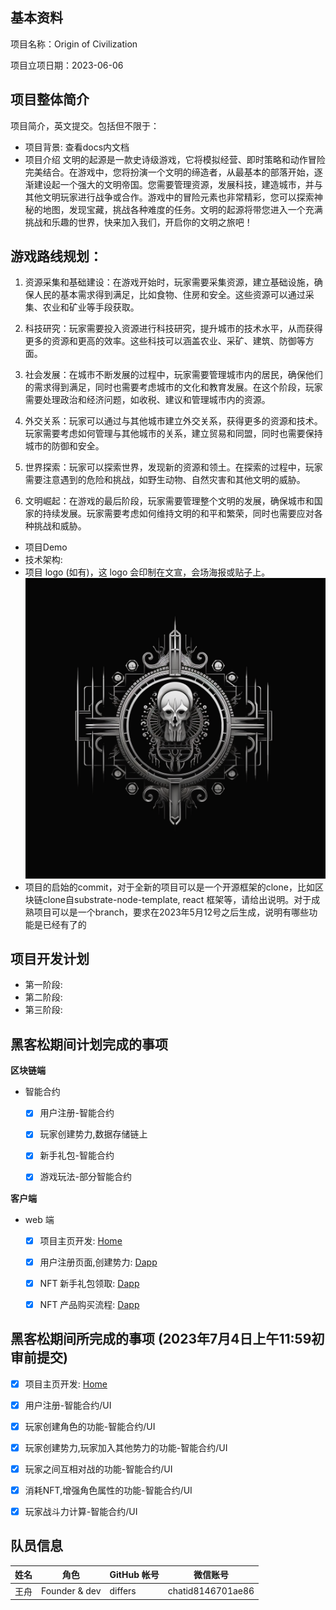 ## 基本资料

项目名称：Origin of Civilization

项目立项日期：2023-06-06

## 项目整体简介

项目简介，英文提交。包括但不限于：

<!-- - 项目背景/原由/要解决的问题 (如有其他附件，可放到 `docs` 目录内。英文提交)。 -->
- 项目背景: 查看docs内文档
- 项目介绍
文明的起源是一款史诗级游戏，它将模拟经营、即时策略和动作冒险完美结合。在游戏中，您将扮演一个文明的缔造者，从最基本的部落开始，逐渐建设起一个强大的文明帝国。您需要管理资源，发展科技，建造城市，并与其他文明玩家进行战争或合作。游戏中的冒险元素也非常精彩，您可以探索神秘的地图，发现宝藏，挑战各种难度的任务。文明的起源将带您进入一个充满挑战和乐趣的世界，快来加入我们，开启你的文明之旅吧！

## 游戏路线规划：

 1. 资源采集和基础建设：在游戏开始时，玩家需要采集资源，建立基础设施，确保人民的基本需求得到满足，比如食物、住房和安全。这些资源可以通过采集、农业和矿业等手段获取。

 2. 科技研究：玩家需要投入资源进行科技研究，提升城市的技术水平，从而获得更多的资源和更高的效率。这些科技可以涵盖农业、采矿、建筑、防御等方面。

 3. 社会发展：在城市不断发展的过程中，玩家需要管理城市内的居民，确保他们的需求得到满足，同时也需要考虑城市的文化和教育发展。在这个阶段，玩家需要处理政治和经济问题，如收税、建议和管理城市内的资源。

 4. 外交关系：玩家可以通过与其他城市建立外交关系，获得更多的资源和技术。玩家需要考虑如何管理与其他城市的关系，建立贸易和同盟，同时也需要保持城市的防御和安全。

 5. 世界探索：玩家可以探索世界，发现新的资源和领土。在探索的过程中，玩家需要注意遇到的危险和挑战，如野生动物、自然灾害和其他文明的威胁。

 6. 文明崛起：在游戏的最后阶段，玩家需要管理整个文明的发展，确保城市和国家的持续发展。玩家需要考虑如何维持文明的和平和繁荣，同时也需要应对各种挑战和威胁。

- 项目Demo
- 技术架构:
- 项目 logo (如有)，这 logo 会印制在文宣，会场海报或贴子上。![LOGO](LOGO2.png)
- 项目的启始的commit，对于全新的项目可以是一个开源框架的clone，比如区块链clone自substrate-node-template, react
框架等，请给出说明。对于成熟项目可以是一个branch，要求在2023年5月12号之后生成，说明有哪些功能是已经有了的

## 项目开发计划

- 第一阶段:
- 第二阶段:
- 第三阶段:
## 黑客松期间计划完成的事项


**区块链端**
- 智能合约

  - [x] 用户注册-智能合约
  - [x] 玩家创建势力,数据存储链上
  - [x] 新手礼包-智能合约
  - [x] 游戏玩法-部分智能合约


**客户端**
- web 端
  - [x] 项目主页开发: [Home](https://civi.ink/)
  - [x] 用户注册页面,创建势力: [Dapp](https://app.civi.ink)
  - [x] NFT 新手礼包领取: [Dapp](https://app.civi.ink)
  - [x] NFT 产品购买流程: [Dapp](https://app.civi.ink)


## 黑客松期间所完成的事项 (2023年7月4日上午11:59初审前提交)
  - [x] 项目主页开发: [Home](https://civi.ink/)
  - [x] 用户注册-智能合约/UI
  - [x] 玩家创建角色的功能-智能合约/UI
  - [x] 玩家创建势力,玩家加入其他势力的功能-智能合约/UI
  - [x] 玩家之间互相对战的功能-智能合约/UI
  - [x] 消耗NFT,增强角色属性的功能-智能合约/UI
  - [x] 玩家战斗力计算-智能合约/UI


## 队员信息

| 姓名          | 角色         | GitHub 帐号  | 微信账号     |
| -------------| ------------ | ----------- | ----------- |
| 王舟       | Founder & dev  | differs   | chatid8146701ae86  |


